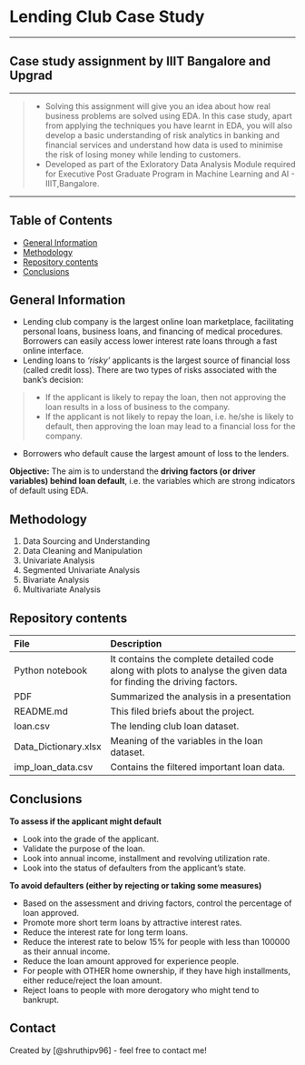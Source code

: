 # Lending Club Case Study
---
## Case study assignment by IIIT Bangalore and Upgrad
---
> - Solving this assignment will give you an idea about how real business problems are solved using EDA. In this case study, apart from applying the techniques you have learnt in EDA, you will also develop a basic understanding of risk analytics in banking and financial services and understand how data is used to minimise the risk of losing money while lending to customers.
> - Developed as part of the Exloratory Data Analysis Module required for Executive Post Graduate Program in Machine Learning and AI - IIIT,Bangalore.
---

## Table of Contents
* [General Information](#general-information)
* [Methodology](#methodology)
* [Repository contents](#repository-contents)
* [Conclusions](#conclusions)

## General Information
- Lending club company is the largest online loan marketplace, facilitating personal loans, business loans, and financing of medical procedures. Borrowers can easily access lower interest rate loans through a fast online interface.
- Lending loans to *‘risky’* applicants is the largest source of financial loss (called credit loss). There are two types of risks associated with the bank’s decision:
> - If the applicant is likely to repay the loan, then not approving the loan results in a loss of business to the company.
> - If the applicant is not likely to repay the loan, i.e. he/she is likely to default, then approving the loan may lead to a financial loss for the company.
- Borrowers who default cause the largest amount of loss to the lenders.

**Objective:**
The aim is to understand the **driving factors (or driver variables) behind loan default**, i.e. the variables which are strong indicators of default using EDA.

## Methodology
1) Data Sourcing and Understanding
2) Data Cleaning and Manipulation
3) Univariate Analysis
4) Segmented Univariate Analysis
5) Bivariate Analysis
6) Multivariate Analysis

## Repository contents
| File | Description |
|:-----|:------------|
| Python notebook | It contains the complete detailed code along with plots to analyse the given data for finding the driving factors.|
| PDF | Summarized the analysis in a presentation |
| README.md | This filed briefs about the project. |
| loan.csv | The lending club loan dataset. |
| Data_Dictionary.xlsx | Meaning of the variables in the loan dataset. |
| imp_loan_data.csv | Contains the filtered important loan data. |

## Conclusions
**To assess if the applicant might default**
- Look into the grade of the applicant.
- Validate the purpose of the loan.
- Look into annual income, installment and revolving utilization rate.
- Look into the status of defaulters from the applicant’s state.

**To avoid defaulters (either by rejecting or taking some measures)**
- Based on the assessment and driving factors, control the percentage of loan approved.
- Promote more short term loans by attractive interest rates.
- Reduce the interest rate for long term loans.
- Reduce the interest rate to below 15% for people with less than 100000 as their annual income.
- Reduce the loan amount approved for experience people.
- For people with OTHER home ownership, if they have high installments, either reduce/reject the loan amount.
- Reject loans to people with more derogatory who might tend to bankrupt.

## Contact
Created by [@shruthipv96] - feel free to contact me!
